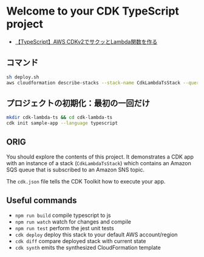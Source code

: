 # Welcome to your CDK TypeScript project

- [【TypeScript】AWS CDKv2でサクッとLambda関数を作る](https://qiita.com/tokkun5552/items/9e5cf5ebc817cbd4602e)

## コマンド

```sh
sh deploy.sh
aws cloudformation describe-stacks --stack-name CdkLambdaTsStack --query "Stacks[0].Outputs[?ExportName=='lambdaApiUrl'].OutputValue" --output text | xargs curl
```

## プロジェクトの初期化：最初の一回だけ

```sh
mkdir cdk-lambda-ts && cd cdk-lambda-ts
cdk init sample-app --language typescript
```

## ORIG

You should explore the contents of this project. It demonstrates a CDK app with an instance of a stack (`CdkLambdaTsStack`)
which contains an Amazon SQS queue that is subscribed to an Amazon SNS topic.

The `cdk.json` file tells the CDK Toolkit how to execute your app.

## Useful commands

- `npm run build`   compile typescript to js
- `npm run watch`   watch for changes and compile
- `npm run test`    perform the jest unit tests
- `cdk deploy`      deploy this stack to your default AWS account/region
- `cdk diff`        compare deployed stack with current state
- `cdk synth`       emits the synthesized CloudFormation template
